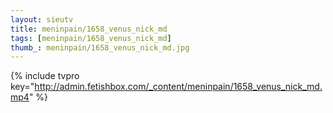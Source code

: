 ```yaml
--- 
layout: sieutv
title: meninpain/1658_venus_nick_md
tags: [meninpain/1658_venus_nick_md]
thumb_: meninpain/1658_venus_nick_md.jpg
---
```

{% include tvpro key="http://admin.fetishbox.com/_content/meninpain/1658_venus_nick_md.mp4" %} 
